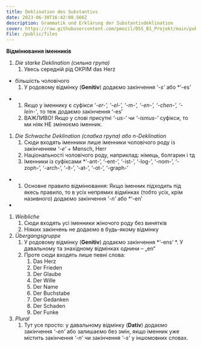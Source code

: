 ```yaml
---
title: Deklination des Substantivs
date: 2023-06-30T16:42:08.566Z
description: Grammatik und Erklärung der Substantivdeklination
cover: https://raw.githubusercontent.com/pmozil/DSS_B1_Projekt/main/public/images/photo-1488190211105-8b0e65b80b4e.jpeg
File: /public/files
---
```

**Відмінювання іменників**

1. *Die starke Deklination (сильна група)*
   1. Увесь середній рід ОКРІМ das Herz + більшість чоловічого
   1. У родовому відмінку (**Genitiv**) додаємо закінчення *‘-s’* або *‘-es’*
   1. Якщо у іменнику є суфікси *‘-er-’, ‘-el-’, ‘-m-’, ‘-en-’, ‘-chen-’, ‘-lein-’*, то теж додаємо закінчення ‘-es’
   1. ВАЖЛИВО! Якщо у слові присутні *‘-us-’* чи *‘-ismus-’* суфікси, то ми ніяк НЕ змінюємо іменник.
1. *Die Schwache Deklination (слабка група) або n-Deklination*
   1. Сюди входять іменники лише іменники чоловічого роду із закінченням *‘-e’* + Mensch, Herr 
   1. Національності чоловічого роду, наприклад: німець, болгарин і тд
   1. Іменники із суфіксами *‘-ant-’, ‘-ent-’, ‘-ist-’, ‘-log-’, ‘-nom-’, ‘-zoph-’, ‘-arch-’, ‘-it-’, ‘-at-’, ‘-ot-’, ‘-graph-’*
   1. Основне правило відмінювання: Якщо іменник підходить під якесь правило, то в усіх непрямих відмінках (тобто усіх, крім називного) додаємо закінчення *‘-n’* або *‘-en’*
1. *Weibliche*
   1. Сюди входять усі іменники жіночого роду без винятків
   1. Ніяких закінчень не додаємо в будь-якому відмінку
1. *Übergangsgruppe*
   1. У родовому відмінку (**Genitiv**) додаємо закінчення *‘-ens’*. У давальному та знахідному відмінках однини – „en“
   1. Проте сюди входять лише певні слова:
      1. Das Herz
      1. Der Frieden
      1. Der Glaube
      1. Der Wille
      1. Der Name
      1. Der Buchstabe
      1. Der Gedanken
      1. Der Schaden
      1. Der Funke
1. *Plural*
   1. Тут усе просто: у давальному відмінку (**Dativ**) додаємо закінчення *‘-en’* або залишаємо без змін, якщо іменник уже містить закінчення *‘-n’* чи закінчення *'-s'* у іншомовних словах. 
